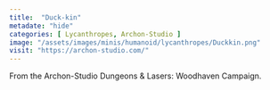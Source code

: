 ```yaml
---
title:  "Duck-kin"
metadate: "hide"
categories: [ Lycanthropes, Archon-Studio ]
image: "/assets/images/minis/humanoid/lycanthropes/Duckkin.png"
visit: "https://archon-studio.com/"
---
```

From the Archon-Studio Dungeons & Lasers: Woodhaven Campaign.